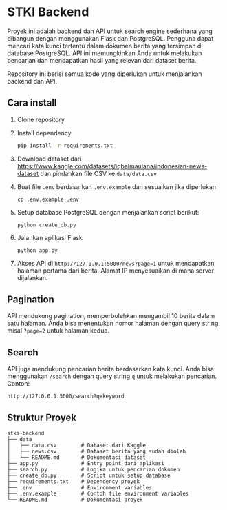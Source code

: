 # STKI Backend

Proyek ini adalah backend dan API untuk search engine sederhana yang dibangun dengan menggunakan Flask dan PostgreSQL. Pengguna dapat mencari kata kunci tertentu dalam dokumen berita yang tersimpan di database PostgreSQL. API ini memungkinkan Anda untuk melakukan pencarian dan mendapatkan hasil yang relevan dari dataset berita.

Repository ini berisi semua kode yang diperlukan untuk menjalankan backend dan API.

## Cara install

1. Clone repository

2. Install dependency

   ```sh
   pip install -r requirements.txt
   ```

3. Download dataset dari https://www.kaggle.com/datasets/iqbalmaulana/indonesian-news-dataset dan pindahkan file CSV ke `data/data.csv`

4. Buat file `.env` berdasarkan `.env.example` dan sesuaikan jika diperlukan

   ```
   cp .env.example .env
   ```
5. Setup database PostgreSQL dengan menjalankan script berikut:

   ```
   python create_db.py
   ```

6. Jalankan aplikasi Flask

   ```
   python app.py
   ```

7. Akses API di `http://127.0.0.1:5000/news?page=1` untuk mendapatkan halaman pertama dari berita. Alamat IP menyesuaikan di mana server dijalankan.

## Pagination

API mendukung pagination, memperbolehkan mengambil 10 berita dalam satu halaman. Anda bisa menentukan nomor halaman dengan query string, misal `?page=2` untuk halaman kedua.

## Search

API juga mendukung pencarian berita berdasarkan kata kunci. Anda bisa menggunakan `/search` dengan query string `q` untuk melakukan pencarian. Contoh:

```
http://127.0.0.1:5000/search?q=keyword
```

## Struktur Proyek

```
stki-backend
├── data
│   ├── data.csv        # Dataset dari Kaggle
│   ├── news.csv        # Dataset berita yang sudah diolah
│   └── README.md       # Dokumentasi dataset
├── app.py              # Entry point dari aplikasi
├── search.py           # Logika untuk pencarian dokumen
├── create_db.py        # Script untuk setup database
├── requirements.txt    # Dependency proyek
├── .env                # Environment variables
├── .env.example        # Contoh file environment variables
└── README.md           # Dokumentasi proyek
```
